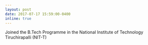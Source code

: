 ```yaml
---
layout: post
date: 2017-07-17 15:59:00-0400
inline: true
---
```


Joined the B.Tech Programme in the National Institute of Technology Tiruchirapalli (NIT-T)
